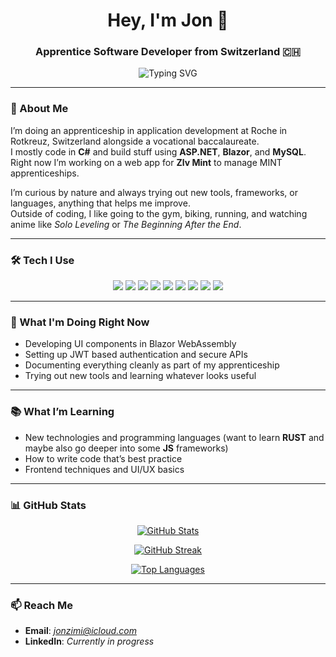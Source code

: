 <h1 align="center">Hey, I'm Jon 👋</h1>
<h3 align="center">Apprentice Software Developer from Switzerland 🇨🇭</h3>

<p align="center">
  <img src="https://readme-typing-svg.demolab.com?font=Fira+Code&duration=2500&pause=1000&color=58A6FF&width=450&lines=Learning+something+new+every+day;Always+curious+about+new+technologies;Building+things+and+breaking+them+too;Looking+forward+to+trying+new+stuff" alt="Typing SVG" />
</p>

---

### 👀 About Me

I’m doing an apprenticeship in application development at Roche in Rotkreuz, Switzerland alongside a vocational baccalaureate.  
I mostly code in **C#** and build stuff using **ASP.NET**, **Blazor**, and **MySQL**.  
Right now I’m working on a web app for **Zlv Mint** to manage MINT apprenticeships.

I’m curious by nature and always trying out new tools, frameworks, or languages, anything that helps me improve.  
Outside of coding, I like going to the gym, biking, running, and watching anime like *Solo Leveling* or *The Beginning After the End*.

---

### 🛠️ Tech I Use
<div align="center">
  <img src="https://img.shields.io/badge/C%23-239120?style=for-the-badge&logo=c-sharp&logoColor=white" />
  <img src="https://img.shields.io/badge/.NET-512BD4?style=for-the-badge&logo=dotnet&logoColor=white" />
  <img src="https://img.shields.io/badge/Blazor-512BD4?style=for-the-badge&logo=blazor&logoColor=white" />
  <img src="https://img.shields.io/badge/JavaScript-F7DF1E?style=for-the-badge&logo=javascript&logoColor=black" />
  <img src="https://img.shields.io/badge/CSS3-1572B6?style=for-the-badge&logo=css3&logoColor=white" />
  <img src="https://img.shields.io/badge/MySQL-4479A1?style=for-the-badge&logo=mysql&logoColor=white" />
  <img src="https://img.shields.io/badge/MSTest-0078D7?style=for-the-badge" />
  <img src="https://img.shields.io/badge/GitLab-FC6D26?style=for-the-badge&logo=gitlab&logoColor=white" />
  <img src="https://img.shields.io/badge/Notion-000000?style=for-the-badge&logo=notion&logoColor=white" />
</div>

---

### 🔧 What I'm Doing Right Now

- Developing UI components in Blazor WebAssembly  
- Setting up JWT based authentication and secure APIs    
- Documenting everything cleanly as part of my apprenticeship  
- Trying out new tools and learning whatever looks useful

---

### 📚 What I’m Learning

- New technologies and programming languages (want to learn **RUST** and maybe also go deeper into some **JS** frameworks)
- How to write code that’s best practice
- Frontend techniques and UI/UX basics  

---

### 📊 GitHub Stats

<p align="center">
  <a href="https://github.com/jon-zimmermann" target="_blank" rel="noopener noreferrer">
    <img src="https://github-readme-stats.vercel.app/api?username=jon-zimmermann&show_icons=true&theme=github_dark&hide_title=true" alt="GitHub Stats" />
  </a>
</p>

<p align="center">
  <a href="https://git.io/streak-stats" target="_blank" rel="noopener noreferrer">
    <img src="https://streak-stats.demolab.com?user=jon-zimmermann&theme=transparent&hide_border=true&border_radius=5&card_width=500" alt="GitHub Streak" />
  </a>
</p>
<p align="center">
  <a href="https://github.com/jon-zimmermann" target="_blank" rel="noopener noreferrer">
    <img src="https://github-readme-stats.vercel.app/api/top-langs/?username=jon-zimmermann&layout=compact&theme=github_dark&hide_border=true" alt="Top Languages" />
  </a
</p>

---

### 📫 Reach Me      

- **Email**: *jonzimi@icloud.com*
- **LinkedIn**: *Currently in progress*
